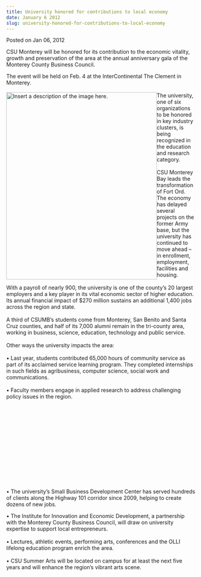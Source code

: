 ```yaml
---
title: University honored for contributions to local economy
date: January 6 2012
slug: university-honored-for-contributions-to-local-economy
---
```


 



<span class="date">Posted on Jan 06, 2012    </span>
<p>CSU Monterey will be honored for its contribution to the
economic vitality, growth and preservation of the area at the
annual anniversary gala of the Monterey County Business
Council.</p>
<p>The event will be held on Feb. 4 at the InterContinental The
Clement in Monterey.<br>
<br>
<img alt="Insert a description of the image here." src="https://news.csumb.edu/sites/default/files/65/attachments/news/images/ta_library_small.jpg" style="float:left; width:400px; height:497px">The university, one
of six organizations to be honored in key industry clusters, is
being recognized in the education and research category.<br>
<br>
CSU Monterey Bay leads the transformation of Fort Ord. The economy
has delayed several projects on the former Army base, but the
university has continued to move ahead &#x2013; in enrollment, employment,
facilities and housing.<br>
<br>
With a payroll of nearly 900, the university is one of the county&#x2019;s
20 largest employers and a key player in its vital economic sector
of higher education. Its annual financial impact of $270 million
sustains an additional 1,400 jobs across the region and
state.<br>
<br>
A third of CSUMB&#x2019;s students come from Monterey, San Benito and
Santa Cruz counties, and half of its 7,000 alumni remain in the
tri-county area, working in business, science, education,
technology and public service.<br>
<br>
Other ways the university impacts the area:<br>
<br>
&#x2022; Last year, students contributed 65,000 hours of community service
as part of its acclaimed service learning program. They completed
internships in such fields as agribusiness, computer science,
social work and communications.<br>
<br>
&#x2022; Faculty members engage in applied research to address challenging
policy issues in the region.</br></br></br></br></br></br></br></br></br></br></br></br></img></br></br></p>
<p>&#x2022; The university&#x2019;s Small Business Development Center has served
hundreds of clients along the Highway 101 corridor since 2009,
helping to create dozens of new jobs.</p>
<p>&#x2022; The Institute for Innovation and Economic Development, a
partnership with the Monterey County Business Council, will draw on
university expertise to support local entrepreneurs.<br>
<br>
&#x2022; Lectures, athletic events, performing arts, conferences and the
OLLI lifelong education program enrich the area.<br>
<br>
&#x2022; CSU Summer Arts will be located on campus for at least the next
five years and will enhance the region&#x2019;s vibrant arts scene.<br>
<br>
<br>
&#xA0;</br></br></br></br></br></br></br></p>





```
